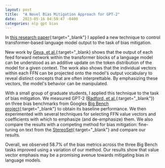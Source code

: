 ```yaml
---
layout: post
title:  "A Novel Bias Mitigation Approach for GPT-2"
date:   2023-05-16 04:59:47 -0400
categories: nlp gpt bias
---
```


In [this research paper](https://drive.google.com/file/d/16FqZmdpSPP5mBVK16s5Ob9VvSCr--UHZ/view?usp=share_link){:target="_blank"} I applied a new technique to control transformer-based language model output to the task of bias mitigation.

New work by [Geva, et al.](https://arxiv.org/pdf/2203.14680.pdf){:target="_blank} shows that the output of each feed forward network within the transformer blocks of a language model can be understood as an additive update on the token distribution of the model for a given context.  The work also shows that the individual vectors within each FFN can be projected onto the model's output vocabulary to reveal distinct concepts that are often interprettable.  By emphasizing these vectors, the model's behavior can be manipulated. 

With a small group of graduate students, I applied this technique to the task of bias mitigation.  We measured GPT-2 ([Radford, et al.](https://d4mucfpksywv.cloudfront.net/better-language-models/language-models.pdf){:target="_blank"}) on three bias benchmarks from Googles [Big Bench project](https://github.com/google/BIG-bench){:target="_blank"} to obtain its baseline performance.  We then experimented with several techniques for selecting FFN value vectors and coefficients with which to emphasize (and de-emphasize) them. We also compare the results with a competing method for bias mitigation: fine-tuning on text from the [StereoSet](https://aclanthology.org/2021.acl-long.416.pdf){:target="_blank"} and compare our results.  

Overall, we observed 58.7% of the bias metrics across the three Big Bench tasks improved using a variation of our method.  Our results show that value vector emphasis may be a promising avenue towards mitigating bias in language models.